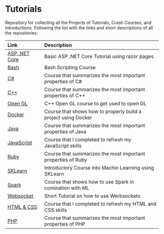 # Tutorials
 Repository for collecting all the Projects of Tutorials, Crash Courses, and Introductions. Following the list with the links and short descriptions of all the repositories:
 
| Link | Description |
|:-----|:------------|
| [ASP .NET Core](https://github.com/dastal/Tutorials/tree/main/ASP_dotNET_Core_Tutorial) | Basic ASP .NET Core Tutorial using razor pages |
| [Bash](https://github.com/dastal/Tutorials/tree/main/Bash_Scripting_Course) | Bash Scripting Course |
| [C#](https://github.com/dastal/Tutorials/tree/main/Bash_Scripting_Course) | Course that summarizes the most important properties of C# |
| [C++](https://github.com/dastal/Tutorials/tree/main/Cpp_Course) | Course that summarizes the most important properties of C++ |
| [Open GL](https://github.com/dastal/Tutorials/tree/main/Cpp_OpenGL_Course) | C++ Open GL course to get used to open GL |
| [Docker](https://github.com/dastal/Tutorials/tree/main/Docker_Course) | Course that shows how to properly build a project using Docker |
| [Java](https://github.com/dastal/Tutorials/tree/main/Java_Course) | Course that summarizes the most important properties of Java |
| [JavaScript](https://github.com/dastal/Tutorials/tree/main/Javascript_Refresher) | Course that I completed to refresh my JavaScript skills |
| [Ruby](https://github.com/dastal/Tutorials/tree/main/Ruby_Course) | Course that summarizes the most important properties of Ruby |
| [SKLearn](https://github.com/dastal/Tutorials/tree/main/SKlearn_Tutorial) | Introductory Course into Machin Learning using SKLearn |
| [Spark](https://github.com/dastal/Tutorials/tree/main/Spark_Course) | Course that shows how to use Spark in comination with ML |
| [Websocket](https://github.com/dastal/Tutorials/tree/main/Websocket_Tutorial) | Short Tutorial on how to use Werbsockets |
| [HTML & CSS](https://github.com/dastal/Tutorials/tree/main/html5_css_refresher) | Course that I completed to refresh my HTML and CSS skills |
| [PHP](https://github.com/dastal/Tutorials/tree/main/php_Course) | Course that summarizes the most important properties of PHP |

